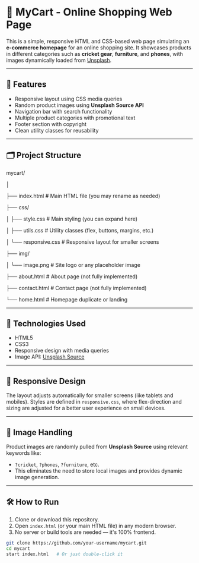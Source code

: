 # 🛒 MyCart - Online Shopping Web Page

This is a simple, responsive HTML and CSS-based web page simulating an **e-commerce homepage** for an online shopping site. It showcases products in different categories such as **cricket gear**, **furniture**, and **phones**, with images dynamically loaded from [Unsplash](https://source.unsplash.com/).

---

## 🚀 Features

- Responsive layout using CSS media queries
- Random product images using **Unsplash Source API**
- Navigation bar with search functionality
- Multiple product categories with promotional text
- Footer section with copyright
- Clean utility classes for reusability

---

## 🗂️ Project Structure

mycart/

│

├── index.html # Main HTML file (you may rename as needed)

├── css/

│ ├── style.css # Main styling (you can expand here)

│ ├── utils.css # Utility classes (flex, buttons, margins, etc.)

│ └── responsive.css # Responsive layout for smaller screens

├── img/

│ └── image.png # Site logo or any placeholder image

├── about.html # About page (not fully implemented)

├── contact.html # Contact page (not fully implemented)

└── home.html # Homepage duplicate or landing



---

## 🎨 Technologies Used

- HTML5
- CSS3
- Responsive design with media queries
- Image API: [Unsplash Source](https://source.unsplash.com/)

---

## 📱 Responsive Design

The layout adjusts automatically for smaller screens (like tablets and mobiles). Styles are defined in `responsive.css`, where flex-direction and sizing are adjusted for a better user experience on small devices.

---

## 📸 Image Handling

Product images are randomly pulled from **Unsplash Source** using relevant keywords like:

- `?cricket`, `?phones`, `?furniture`, etc.
- This eliminates the need to store local images and provides dynamic image generation.

---

## 🛠️ How to Run

1. Clone or download this repository.
2. Open `index.html` (or your main HTML file) in any modern browser.
3. No server or build tools are needed — it's 100% frontend.

```bash
git clone https://github.com/your-username/mycart.git
cd mycart
start index.html   # Or just double-click it
